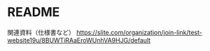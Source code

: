 # README

関連資料（仕様書など）
https://slite.com/organization/join-link/test-website19u/8BUWTiRAaEroWUnhVA9HJG/default
